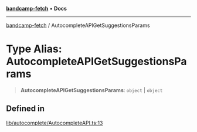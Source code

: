 [**bandcamp-fetch**](../README.md) • **Docs**

***

[bandcamp-fetch](../README.md) / AutocompleteAPIGetSuggestionsParams

# Type Alias: AutocompleteAPIGetSuggestionsParams

> **AutocompleteAPIGetSuggestionsParams**: `object` \| `object`

## Defined in

[lib/autocomplete/AutocompleteAPI.ts:13](https://github.com/patrickkfkan/bandcamp-fetch/blob/d7908af6ae5080a27ddea05f2631b8fc5129d64d/src/lib/autocomplete/AutocompleteAPI.ts#L13)
